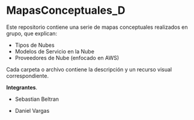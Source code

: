 # MapasConceptuales_D
Este repositorio contiene una serie de mapas conceptuales realizados en grupo, que explican:

- Tipos de Nubes
- Modelos de Servicio en la Nube
- Proveedores de Nube (enfocado en AWS)

Cada carpeta o archivo contiene la descripción y un recurso visual correspondiente.


**Integrantes**.

- Sebastian Beltran

- Daniel Vargas
